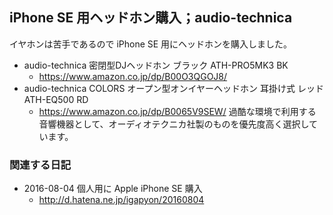## iPhone SE 用ヘッドホン購入；audio-technica

イヤホンは苦手であるので iPhone SE 用にヘッドホンを購入しました。
* audio-technica 密閉型DJヘッドホン ブラック ATH-PRO5MK3 BK
  * https://www.amazon.co.jp/dp/B00O3QGOJ8/
* audio-technica COLORS オープン型オンイヤーヘッドホン 耳掛け式 レッド ATH-EQ500 RD
  * https://www.amazon.co.jp/dp/B0065V9SEW/
過酷な環境で利用する音響機器として、オーディオテクニカ社製のものを優先度高く選択しています。


### 関連する日記

* 2016-08-04 個人用に Apple iPhone SE 購入
  * http://d.hatena.ne.jp/igapyon/20160804
